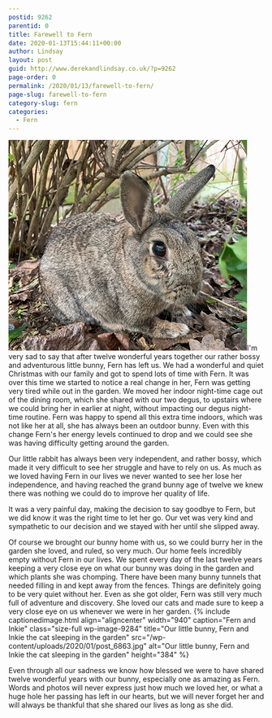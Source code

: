```yaml
---
postid: 9262
parentid: 0
title: Farewell to Fern
date: 2020-01-13T15:44:11+00:00
author: Lindsay
layout: post
guid: http://www.derekandlindsay.co.uk/?p=9262
page-order: 0
permalink: /2020/01/13/farewell-to-fern/
page-slug: farewell-to-fern
category-slug: fern
categories:
  - Fern
---
```

<img class="alignright size-full wp-image-9282" title="Our sweet bunny Fern" src="/wp-content/uploads/2020/01/post_6993.jpg" alt="Our sweet bunny Fern" width="470" height="414" />I'm very sad to say that after twelve wonderful years together our rather bossy and adventurous little bunny, Fern has left us. We had a wonderful and quiet Christmas with our family and got to spend lots of time with Fern. It was over this time we started to notice a real change in her, Fern was getting very tired while out in the garden. We moved her indoor night-time cage out of the dining room, which she shared with our two degus, to upstairs where we could bring her in earlier at night, without impacting our degus night-time routine. Fern was happy to spend all this extra time indoors, which was not like her at all, she has always been an outdoor bunny. Even with this change Fern's her energy levels continued to drop and we could see she was having difficulty getting around the garden.

Our little rabbit has always been very independent, and rather bossy, which made it very difficult to see her struggle and have to rely on us. As much as we loved having Fern in our lives we never wanted to see her lose her independence, and having reached the grand bunny age of twelve we knew there was nothing we could do to improve her quality of life.

It was a very painful day, making the decision to say goodbye to Fern, but we did know it was the right time to let her go. Our vet was very kind and sympathetic to our decision and we stayed with her until she slipped away.

Of course we brought our bunny home with us, so we could burry her in the garden she loved, and ruled, so very much. Our home feels incredibly empty without Fern in our lives. We spent every day of the last twelve years keeping a very close eye on what our bunny was doing in the garden and which plants she was chomping. There have been many bunny tunnels that needed filling in and kept away from the fences. Things are definitely going to be very quiet without her. Even as she got older, Fern was still very much full of adventure and discovery. She loved our cats and made sure to keep a very close eye on us whenever we were in her garden. {% include captionedimage.html align="aligncenter" width="940" caption="Fern and Inkie" class="size-full wp-image-9284" title="Our little bunny, Fern and Inkie the cat sleeping in the garden" src="/wp-content/uploads/2020/01/post_6863.jpg" alt="Our little bunny, Fern and Inkie the cat sleeping in the garden" height="384" %} 

Even through all our sadness we know how blessed we were to have shared twelve wonderful years with our bunny, especially one as amazing as Fern. Words and photos will never express just how much we loved her, or what a huge hole her passing has left in our hearts, but we will never forget her and will always be thankful that she shared our lives as long as she did.